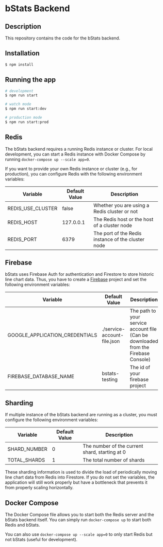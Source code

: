 # bStats Backend

## Description

This repository contains the code for the bStats backend.

## Installation

```bash
$ npm install
```

## Running the app

```bash
# development
$ npm run start

# watch mode
$ npm run start:dev

# production mode
$ npm run start:prod
```

## Redis

The bStats backend requires a running Redis instance or cluster.
For local development, you can start a Redis instance with Docker Compose by running `docker-compose up --scale app=0`.

If you want to provide your own Redis instance or cluster (e.g., for production), you can configure Redis with the
following environment variables:

| Variable          | Default Value | Description |
| ----------------- | ------------- | ----------- |
| REDIS_USE_CLUSTER | false         | Whether you are using a Redis cluster or not |
| REDIS_HOST        | 127.0.0.1     | The Redis host or the host of a cluster node |
| REDIS_PORT        | 6379          | The port of the Redis instance of the cluster node |


## Firebase

bStats uses Firebase Auth for authentication and Firestore to store historic line chart data.
Thus, you have to create a [Firebase](https://firebase.google.com/) project and set the following environment variables:

| Variable                       | Default Value               | Description |
| ------------------------------ | --------------------------- | ----------- |
| GOOGLE_APPLICATION_CREDENTIALS | ./service-account-file.json | The path to your service account file (Can be downloaded from the Firebase Console) |
| FIREBASE_DATABASE_NAME         | bstats-testing              | The id of your firebase project |

## Sharding

If multiple instance of the bStats backend are running as a cluster, you must configure the following environment variables:

| Variable     | Default Value | Description |
| -------------| ------------- | ----------- |
| SHARD_NUMBER | 0             | The number of the current shard, starting at 0 |
| TOTAL_SHARDS | 1             | The total number of shards |

These sharding information is used to divide the load of periodically moving line chart data from Redis into Firestore.
If you do not set the variables, the application will still work properly but have a bottleneck that prevents it from
properly scaling horizontally.

## Docker Compose

The Docker Compose file allows you to start both the Redis server and the bStats backend itself.
You can simply run `docker-compose up` to start both Redis and bStats.

You can also use `docker-compose up --scale app=0` to only start Redis but not bStats (useful for development).
